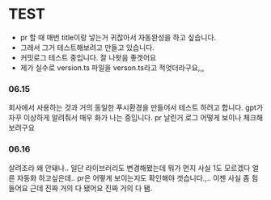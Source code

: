 # TEST

- pr 할 때 매번 title이랑 넣는거 귀찮아서 자동완성을 하고 싶습니다.
- 그래서 그거 테스트해보려고 만들고 있습니다.
- 커밋로그 테스트 중입니다. 잘 나왓음 좋겟어요
- 제가 실수로 version.ts 파일을 verson.ts라고 적엇더라구요,,,

### 06.15

회사에서 사용하는 것과 거의 동일한 푸시환경을 만들어서 테스트 하려고 합니다.
gpt가 자꾸 이상하게 알려줘서 매우 화가 나는 중입니다.
pr 날린거 로그 어떻게 보이나 체크해보려구요

### 06.16

살려조라 왜 안돼나..
일단 라이브러리도 변경해봤는데 뭐가 먼지 사실 1도 모르겠다 얼른 자동화 하고싶은데..
pr은 어떻게 보이는지도 확인해야 겟습니다.,..
이젠 사실 좀 힘들어요
근데 진짜 거의 다 됐어요
진짜 거의 다 됌.
